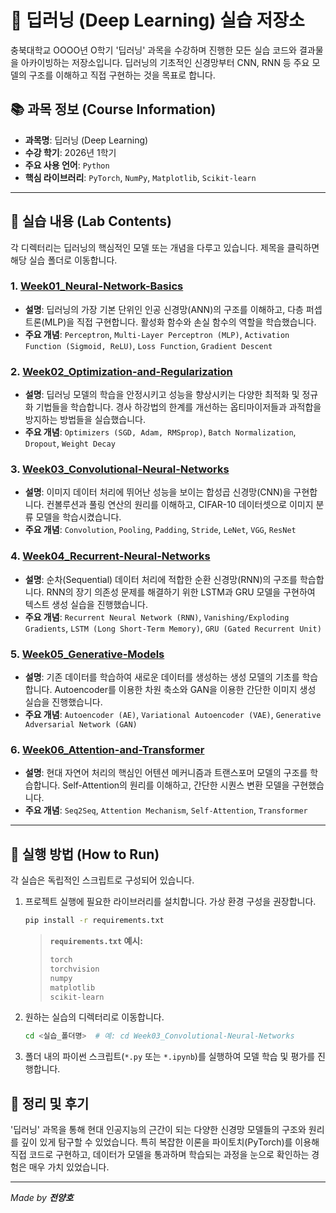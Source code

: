 # 🧠 딥러닝 (Deep Learning) 실습 저장소

충북대학교 OOOO년 O학기 '딥러닝' 과목을 수강하며 진행한 모든 실습 코드와 결과물을 아카이빙하는 저장소입니다. 딥러닝의 기초적인 신경망부터 CNN, RNN 등 주요 모델의 구조를 이해하고 직접 구현하는 것을 목표로 합니다.

## 📚 과목 정보 (Course Information)

- **과목명**: 딥러닝 (Deep Learning)
- **수강 학기**: 2026년 1학기
- **주요 사용 언어**: `Python`
- **핵심 라이브러리**: `PyTorch`, `NumPy`, `Matplotlib`, `Scikit-learn`

---

## 📂 실습 내용 (Lab Contents)

각 디렉터리는 딥러닝의 핵심적인 모델 또는 개념을 다루고 있습니다. 제목을 클릭하면 해당 실습 폴더로 이동합니다.

### 1. [Week01_Neural-Network-Basics](<./Week01_Neural-Network-Basics>)
- **설명**: 딥러닝의 가장 기본 단위인 인공 신경망(ANN)의 구조를 이해하고, 다층 퍼셉트론(MLP)을 직접 구현합니다. 활성화 함수와 손실 함수의 역할을 학습했습니다.
- **주요 개념**: `Perceptron`, `Multi-Layer Perceptron (MLP)`, `Activation Function (Sigmoid, ReLU)`, `Loss Function`, `Gradient Descent`

### 2. [Week02_Optimization-and-Regularization](<./Week02_Optimization-and-Regularization>)
- **설명**: 딥러닝 모델의 학습을 안정시키고 성능을 향상시키는 다양한 최적화 및 정규화 기법들을 학습합니다. 경사 하강법의 한계를 개선하는 옵티마이저들과 과적합을 방지하는 방법들을 실습했습니다.
- **주요 개념**: `Optimizers (SGD, Adam, RMSprop)`, `Batch Normalization`, `Dropout`, `Weight Decay`

### 3. [Week03_Convolutional-Neural-Networks](<./Week03_Convolutional-Neural-Networks>)
- **설명**: 이미지 데이터 처리에 뛰어난 성능을 보이는 합성곱 신경망(CNN)을 구현합니다. 컨볼루션과 풀링 연산의 원리를 이해하고, CIFAR-10 데이터셋으로 이미지 분류 모델을 학습시켰습니다.
- **주요 개념**: `Convolution`, `Pooling`, `Padding`, `Stride`, `LeNet`, `VGG`, `ResNet`

### 4. [Week04_Recurrent-Neural-Networks](<./Week04_Recurrent-Neural-Networks>)
- **설명**: 순차(Sequential) 데이터 처리에 적합한 순환 신경망(RNN)의 구조를 학습합니다. RNN의 장기 의존성 문제를 해결하기 위한 LSTM과 GRU 모델을 구현하여 텍스트 생성 실습을 진행했습니다.
- **주요 개념**: `Recurrent Neural Network (RNN)`, `Vanishing/Exploding Gradients`, `LSTM (Long Short-Term Memory)`, `GRU (Gated Recurrent Unit)`

### 5. [Week05_Generative-Models](<./Week05_Generative-Models>)
- **설명**: 기존 데이터를 학습하여 새로운 데이터를 생성하는 생성 모델의 기초를 학습합니다. Autoencoder를 이용한 차원 축소와 GAN을 이용한 간단한 이미지 생성 실습을 진행했습니다.
- **주요 개념**: `Autoencoder (AE)`, `Variational Autoencoder (VAE)`, `Generative Adversarial Network (GAN)`

### 6. [Week06_Attention-and-Transformer](<./Week06_Attention-and-Transformer>)
- **설명**: 현대 자연어 처리의 핵심인 어텐션 메커니즘과 트랜스포머 모델의 구조를 학습합니다. Self-Attention의 원리를 이해하고, 간단한 시퀀스 변환 모델을 구현했습니다.
- **주요 개념**: `Seq2Seq`, `Attention Mechanism`, `Self-Attention`, `Transformer`

---

## 🚀 실행 방법 (How to Run)

각 실습은 독립적인 스크립트로 구성되어 있습니다.

1.  프로젝트 실행에 필요한 라이브러리를 설치합니다. 가상 환경 구성을 권장합니다.
    ```bash
    pip install -r requirements.txt
    ```
    > **`requirements.txt` 예시:**
    > ```txt
    > torch
    > torchvision
    > numpy
    > matplotlib
    > scikit-learn
    > ```

2.  원하는 실습의 디렉터리로 이동합니다.
    ```bash
    cd <실습_폴더명>  # 예: cd Week03_Convolutional-Neural-Networks
    ```

3.  폴더 내의 파이썬 스크립트(`*.py` 또는 `*.ipynb`)를 실행하여 모델 학습 및 평가를 진행합니다.

## 📝 정리 및 후기

'딥러닝' 과목을 통해 현대 인공지능의 근간이 되는 다양한 신경망 모델들의 구조와 원리를 깊이 있게 탐구할 수 있었습니다. 특히 복잡한 이론을 파이토치(PyTorch)를 이용해 직접 코드로 구현하고, 데이터가 모델을 통과하며 학습되는 과정을 눈으로 확인하는 경험은 매우 가치 있었습니다.

---
*Made by **전양호***
